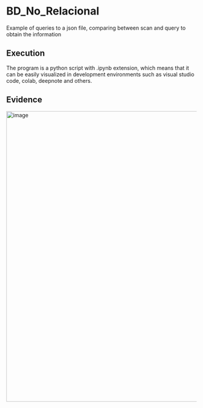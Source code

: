 # BD_No_Relacional

Example of queries to a json file, comparing between scan and query to obtain the information

## **Execution** 

The program is a python script with .ipynb extension, which means that it can be easily visualized in development environments such as visual studio code, colab, deepnote and others.

## **Evidence**

<img width="769" alt="image" src="https://github.com/LauEsGoAm372/BD_No_Relacional/assets/110053206/76e9e1d3-666a-43ae-ba2c-677c5a3e23c1">
